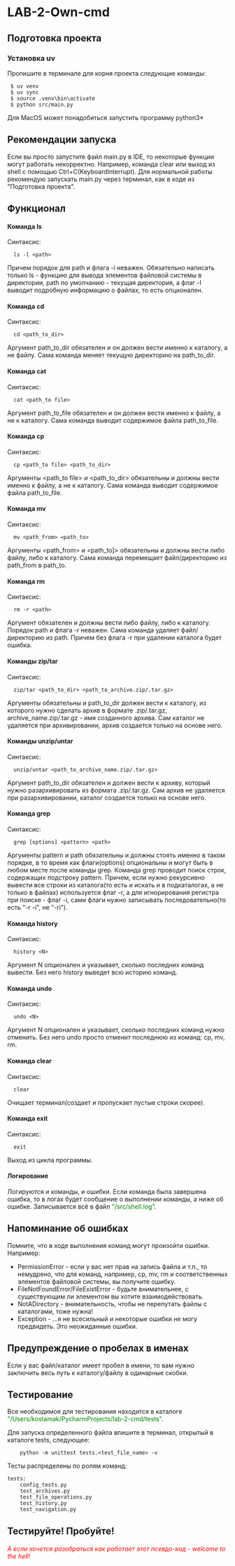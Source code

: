 # LAB-2-Own-cmd
## Подготовка проекта
### Установка uv
Пропишите в терминале для корня проекта следующие команды:
```shell
 $ uv venv
 $ uv sync
 $ source .venv\bin\activate
 $ python src/main.py
```
Для MacOS может понадобиться запустить программу python3*

## Рекомендации запуска
Если вы просто запустите файл main.py в IDE, то некоторые функции могут работать некорректно. Например, команда clear или выход из shell с помощью Ctrl+C(KeyboardInterrupt). Для нормальной работы рекомендую запускать main.py через терминал, как в коде из "Подготовка проекта".

## Функционал
#### Команда ls
Синтаксис:
```shell
  ls -l <path>
```
Причем порядок для path и флага -l неважен. Обязательно написать только ls - функцию для вывода элементов файловой системы в директории, path по умолчанию - текущая директория, а флаг -l выводит подробную информацию о файлах, то есть опционален.
#### Команда cd
Синтаксис:
```shell
  cd <path_to_dir>
```
Аргумент path_to_dir обязателен и он должен вести именно к каталогу, а не файлу. Сама команда меняет текущую директорию на path_to_dir.
#### Команда cat
Синтаксис:
```shell
  cat <path_to file>
```
Аргумент path_to_file обязателен и он должен вести именно к файлу, а не к каталогу. Сама команда выводит содержимое файла path_to_file.
#### Команда cp
Синтаксис:
```shell
  cp <path_to file> <path_to_dir>
```
Аргументы <path_to file> и <path_to_dir> обязательны и должны вести именно к файлу, а не к каталогу. Сама команда выводит содержимое файла path_to_file.
#### Команда mv
Синтаксис:
```shell
  mv <path_from> <path_to>
```
Аргументы <path_from> и <path_to]> обязательны и должны вести либо файлу, либо к каталогу. Сама команда перемещает файл/директорию из path_from в path_to.
#### Команда rm
Синтаксис:
```shell
  rm -r <path>
```
Аргумент <path> обязателен и должны вести либо файлу, либо к каталогу. Порядок path и флага -r неважен. Сама команда удаляет файл/директорию из path. Причем без флага -r при удалении каталога будет ошибка.
#### Команды zip/tar
Синтаксис:
```shell
  zip/tar <path_to_dir> <path_to_archive.zip/.tar.gz>
```
Аргументы обязательны и path_to_dir должен вести к каталогу, из которого нужно сделать архив в формате .zip/.tar.gz, archive_name.zip/.tar.gz - имя созданного архива. Сам каталог не удаляется при архивировании, архив создается только на основе него.
#### Команды unzip/untar
Синтаксис:
```shell
  unzip/untar <path_to_archive_name.zip/.tar.gz>
```
Аргумент path_to_dir обязателен и должен вести к архиву, который нужно разархивировать из формата .zip/.tar.gz. Сам архив не удаляется при разархивировании, каталог создается только на основе него.
#### Команда grep
Синтаксис:
```shell
  grep [options] <pattern> <path>
```
Аргументы pattern и path обязательны и должны стоять именно в таком порядке, в то время как флаги(options) опциональны и могут быть в любом месте после команды grep. Команда grep проводит поиск строк, содержащих подстроку pattern. Причем, если нужно рекурсивно вывести все строки из каталога(то есть и искать и в подкаталогах, а не только в файлах) используется флаг -r, а для игнорирования регистра при поиске - флаг -i, сами флаги нужно записывать последовательно(то есть "-r -i", не "-ri").
#### Команда history
Синтаксис:
```shell
  history <N>
```
Аргумент N опционален и указывает, сколько последних команд вывести. Без него history выведет всю историю команд.

#### Команда undo
Синтаксис:
```shell
  undo <N>
```
Аргумент N опционален и указывает, сколько последних команд нужно отменить. Без него undo просто отменит последнюю из команд: cp, mv, rm.
#### Команда clear
Синтаксис:
```shell
  clear
```
Очищает терминал(создает и пропускает пустые строки скорее).
#### Команда exit
Синтаксис:
```shell
  exit
```
Выход из цикла программы.
#### Логирование
Логируются и команды, и ошибки. Если команда была завершена ошибка, то в логах будет сообщение о выполнении команды, а ниже об ошибке. Записывается всё в файл <span style="color: green;">"/src/shell.log"</span>.
## Напоминание об ошибках
Помните, что в ходе выполнения команд могут произойти ошибки. Например:
+ PermissionError - если у вас нет прав на запись файла и т.п., то немудрено, что для команд, например, cp, mv, rm и соответственных элементов файловой системы, вы получите ошибку.
+ FileNotFoundError/FileExistError - будьте внимательнее, с существующим ли элементом вы хотите взаимодействовать.
+ NotADirectory - внимательность, чтобы не перепутать файлы с каталогами, тоже нужна!
+ Exception - ...я не всесильный и некоторые ошибки не могу предвидеть. Это неожиданные ошибки.
## Предупреждение о пробелах в именах
Если у вас файл/каталог имеет пробел в имени, то вам нужно заключить весь путь к каталогу/файлу в одинарные скобки.
## Тестирование
Все необходимое для тестирования находится в каталоге <span style="color: green;">"/Users/kostamak/PycharmProjects/lab-2-cmd/tests"</span>.

Для запуска определенного файла впишите в терминал, открытый в каталоге tests, следующее:
```shell
    python -m unittest tests.<test_file_name> -v
```
Тесты распределены по ролям команд:
```
tests:
    config_tests.py
    test_archives.py
    test_file_operations.py
    test_history.py
    test_navigation.py
```
## Тестируйте! Пробуйте!
###### <span style="color: red;">А если хочется разобраться как работает этот псевдо-код - welcome to the hell!</span>
